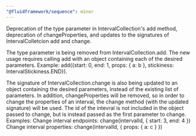 ```yaml
---
"@fluidframework/sequence": minor
---
```


Deprecation of the type parameter in IntervalCollection's add method, deprecation of changeProperties, and updates to the signatures of IntervalColletcion add and change.

The type parameter is being removed from IntervalCollection.add. The new usage requires calling add with an object containing each of the desired parameters.
Example: add({start: 0, end: 1, props: { a: b }, stickiness: IntervalStickiness.END}).

The signature of IntervalCollection.change is also being updated to an object containing the desired parameters, instead of the existing list of parameters. In addition, changeProperties will be removed, so in order to change the properties of an interval, the change method (with the updated signature) will be used. The id of the intevral is not included in the object passed to change, but is instead passed as the first parameter to change.
Examples:
Change interval endpoints: change(intervalId, { start: 3, end: 4 })
Change interval properties: change(intervalId, { props: { a: c } })
